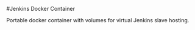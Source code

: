 #Jenkins Docker Container

Portable docker container with volumes for virtual Jenkins slave hosting.
